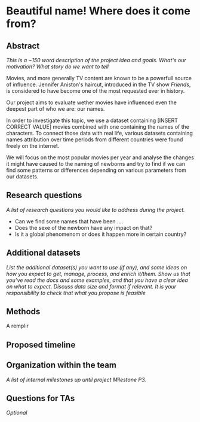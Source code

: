 
# Beautiful name! Where does it come from?

## Abstract
*This is a ~150 word description of the project idea and goals. What's our motivation? What story do we want to tell*

Movies, and more generally TV content are known to be a powerfull source of influence. Jennifer Aniston's haircut, introduced in the TV show *Friends*, is considered to have become one of the most requested ever in history. 

Our project aims to evaluate wether movies have influenced even the deepest part of who we are: our names.

In order to investigate this topic, we use a dataset containing [INSERT CORRECT VALUE] movies combined with one containing the names of the characters. To connect those data with real life, various datasets containing names attribution over time periods from different countries were found freely on the internet.

We will focus on the most popular movies per year and analyse the changes it might have caused to the naming of newborns and try to find if we can find some patterns or differences depending on various parameters from our datasets. 

## Research questions
*A list of research questions you would like to address during the project.*

- Can we find some names that have been ....
- Does the sexe of the newborn have any impact on that?
- Is it a global phenomenom or does it happen more in certain country?

## Additional datasets
*List the additional dataset(s) you want to use (if any), and some ideas on how you expect to get, manage, process, and enrich it/them. Show us that you’ve read the docs and some examples, and that you have a clear idea on what to expect. Discuss data size and format if relevant. It is your responsibility to check that what you propose is feasible*

## Methods
A remplir

## Proposed timeline

## Organization within the team
*A list of internal milestones up until project Milestone P3.*

## Questions for TAs
*Optional*
